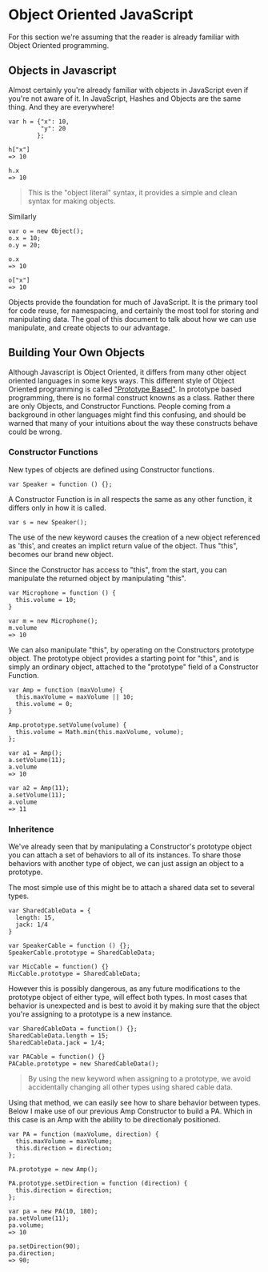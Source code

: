 # Object Oriented JavaScript #

For this section we're assuming that the reader is already familiar with Object
Oriented programming.

## Objects in Javascript ##

Almost certainly you're already familiar with objects in JavaScript even if
you're not aware of it. In JavaScript, Hashes and Objects are the same thing.
And they are everywhere!

    var h = {"x": 10,
             "y": 20
            };

    h["x"]
    => 10

    h.x
    => 10

> This is the "object literal" syntax, it provides a simple and clean syntax
> for making objects.

Similarly

    var o = new Object();
    o.x = 10;
    o.y = 20;

    o.x
    => 10

    o["x"]
    => 10

Objects provide the foundation for much of JavaScript. It is the primary tool
for code reuse, for namespacing, and certainly the most tool for storing and
manipulating data. The goal of this document to talk about how we can use
manipulate, and create objects to our advantage.

## Building Your Own Objects ##

Although Javascript is Object Oriented, it differs from many other object
oriented languages in some keys ways. This different style of Object Oriented
programming is called ["Prototype Based"](http://en.wikipedia.org/wiki/Prototype-based_programming).
In prototype based programming, there is no formal construct knowns as a class.
Rather there are only Objects, and Constructor Functions. People coming from a
background in other languages might find this confusing, and should be warned
that many of your intuitions about the way these constructs behave could be wrong.

### Constructor Functions ###

New types of objects are defined using Constructor functions.

    var Speaker = function () {};

A Constructor Function is in all respects the same as any other function, it
differs only in how it is called.

    var s = new Speaker();

The use of the new keyword causes the creation of a new object referenced as
'this', and creates an implict return value of the object. Thus "this", becomes our
brand new object.

Since the Constructor has access to "this", from the start, you can manipulate
the returned object by manipulating "this".

    var Microphone = function () {
      this.volume = 10;
    }

    var m = new Microphone();
    m.volume
    => 10

We can also manipulate "this", by operating on the Constructors prototype
object. The prototype object provides a starting point for "this", and is
simply an ordinary object, attached to the "prototype" field of a Constructor
Function.

    var Amp = function (maxVolume) {
      this.maxVolume = maxVolume || 10;
      this.volume = 0;
    }

    Amp.prototype.setVolume(volume) {
      this.volume = Math.min(this.maxVolume, volume);
    };

    var a1 = Amp();
    a.setVolume(11);
    a.volume
    => 10

    var a2 = Amp(11);
    a.setVolume(11);
    a.volume
    => 11

### Inheritence ###

We've already seen that by manipulating a Constructor's prototype object you can
attach a set of behaviors to all of its instances. To share those behaviors with
another type of object, we can just assign an object to a prototype.

The most simple use of this might be to attach a shared data set to several
types.

    var SharedCableData = {
      length: 15,
      jack: 1/4
    }

    var SpeakerCable = function () {};
    SpeakerCable.prototype = SharedCableData;

    var MicCable = function() {}
    MicCable.prototype = SharedCableData;

However this is possibly dangerous, as any future modifications to the
prototype object of either type, will effect both types. In most cases that
behavior is unexpected and is best to avoid it by making sure that the object
you're assigning to a prototype is a new instance.

    var SharedCableData = function() {};
    SharedCableData.length = 15;
    SharedCableData.jack = 1/4;

    var PACable = function() {}
    PACable.prototype = new SharedCableData();

> By using the new keyword when assigning to a prototype, we avoid accidentally
> changing all other types using shared cable data.


Using that method, we can easily see how to share behavior between types. Below
I make use of our previous Amp Constructor to build a PA. Which in this case is
an Amp with the ability to be directionaly positioned.

    var PA = function (maxVolume, direction) {
      this.maxVolume = maxVolume;
      this.direction = direction;
    };

    PA.prototype = new Amp();

    PA.prototype.setDirection = function (direction) {
      this.direction = direction;
    };

    var pa = new PA(10, 180);
    pa.setVolume(11);
    pa.volume;
    => 10

    pa.setDirection(90);
    pa.direction;
    => 90;


